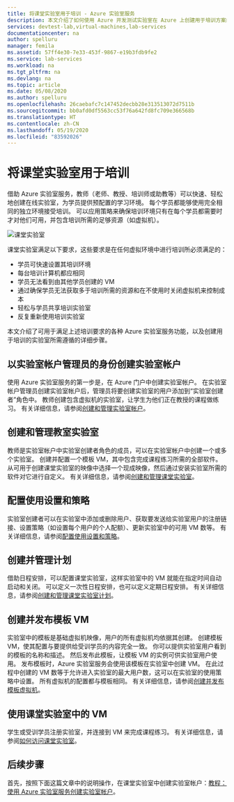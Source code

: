 ```yaml
---
title: 将课堂实验室用于培训 - Azure 实验室服务
description: 本文介绍了如何使用 Azure 开发测试实验室在 Azure 上创建用于培训方案的实验室。
services: devtest-lab,virtual-machines,lab-services
documentationcenter: na
author: spelluru
manager: femila
ms.assetid: 57ff4e30-7e33-453f-9867-e19b3fdb9fe2
ms.service: lab-services
ms.workload: na
ms.tgt_pltfrm: na
ms.devlang: na
ms.topic: article
ms.date: 05/08/2020
ms.author: spelluru
ms.openlocfilehash: 26caebafc7c147452decbb28e313513072d7511b
ms.sourcegitcommit: bb0afd0df5563cc53f76a642fd8fc709e366568b
ms.translationtype: HT
ms.contentlocale: zh-CN
ms.lasthandoff: 05/19/2020
ms.locfileid: "83592026"
---
```

# <a name="use-classroom-labs-for-trainings"></a>将课堂实验室用于培训
借助 Azure 实验室服务，教师（老师、教授、培训师或助教等）可以快速、轻松地创建在线实验室，为学员提供预配置的学习环境。 每个学员都能够使用完全相同的独立环境接受培训。 可以应用策略来确保培训环境只有在每个学员都需要时才对他们可用，并包含培训所需的足够资源（如虚拟机）。 

![课堂实验室](../media/classroom-labs-scenarios/classroom.png)

课堂实验室满足以下要求，这些要求是在任何虚拟环境中进行培训所必须满足的： 

- 学员可快速设置其培训环境
- 每台培训计算机都应相同
- 学员无法看到由其他学员创建的 VM
- 通过确保学员无法获取多于培训所需的资源和在不使用时关闭虚拟机来控制成本
- 轻松与学员共享培训实验室
- 反复重新使用培训实验室

本文介绍了可用于满足上述培训要求的各种 Azure 实验室服务功能，以及创建用于培训的实验室所需遵循的详细步骤。  

## <a name="create-the-lab-account-as-a-lab-account-administrator"></a>以实验室帐户管理员的身份创建实验室帐户
使用 Azure 实验室服务的第一步是，在 Azure 门户中创建实验室帐户。 在实验室帐户管理员创建实验室帐户后，管理员将要创建实验室的用户添加到“实验室创建者”角色中。 教师创建包含虚拟机的实验室，让学生为他们正在教授的课程做练习。 有关详细信息，请参阅[创建和管理实验室帐户](how-to-manage-lab-accounts.md)。

## <a name="create-and-manage-classroom-labs"></a>创建和管理教室实验室
教师是实验室帐户中实验室创建者角色的成员，可以在实验室帐户中创建一个或多个实验室。 创建并配置一个模板 VM，其中包含完成课程练习所需的全部软件。 从可用于创建课堂实验室的映像中选择一个现成映像，然后通过安装实验室所需的软件对它进行自定义。 有关详细信息，请参阅[创建和管理课堂实验室](how-to-manage-classroom-labs.md)。

## <a name="configure-usage-settings-and-policies"></a>配置使用设置和策略
实验室创建者可以在实验室中添加或删除用户、获取要发送给实验室用户的注册链接、设置策略（如设置每个用户的个人配额）、更新实验室中的可用 VM 数等。 有关详细信息，请参阅[配置使用设置和策略](how-to-configure-student-usage.md)。

## <a name="create-and-manage-schedules"></a>创建并管理计划
借助日程安排，可以配置课堂实验室，这样实验室中的 VM 就能在指定时间自动启动和关闭。 可以定义一次性日程安排，也可以定义定期日程安排。 有关详细信息，请参阅[创建和管理课堂实验室计划](how-to-create-schedules.md)。

## <a name="set-up-and-publish-a-template-vm"></a>创建并发布模板 VM
实验室中的模板是基础虚拟机映像，用户的所有虚拟机均依据其创建。 创建模板 VM，使其配置与要提供给受训学员的内容完全一致。 你可以提供实验室用户看到的模板的名称和描述。 然后发布此模板，让模板 VM 的实例可供实验室用户使用。 发布模板时，Azure 实验室服务会使用该模板在实验室中创建 VM。 在此过程中创建的 VM 数等于允许进入实验室的最大用户数，这可以在实验室的使用策略中设置。 所有虚拟机的配置都与模板相同。 有关详细信息，请参阅[创建并发布模板虚拟机](how-to-create-manage-template.md)。 

## <a name="use-vms-in-the-classroom-lab"></a>使用课堂实验室中的 VM
学生或受训学员注册实验室，并连接到 VM 来完成课程练习。 有关详细信息，请参阅[如何访问课堂实验室](how-to-use-classroom-lab.md)。

## <a name="next-steps"></a>后续步骤
首先，按照下面这篇文章中的说明操作，在课堂实验室中创建实验室帐户：[教程：使用 Azure 实验室服务创建实验室帐户](tutorial-setup-lab-account.md)。